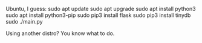 Ubuntu, I guess:
  sudo apt update
  sudo apt upgrade
  sudo apt install python3
  sudo apt install python3-pip
  sudo pip3 install flask
  sudo pip3 install tinydb
  sudo ./main.py
  
Using another distro? You know what to do.
